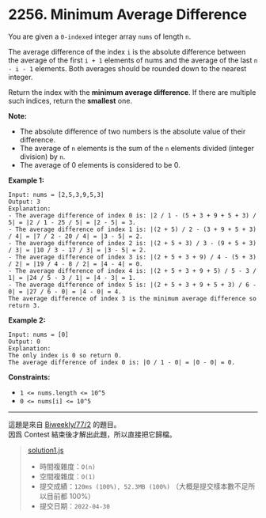 # 2256. Minimum Average Difference

You are given a `0-indexed` integer array `nums` of length `n`.

The average difference of the index `i` is the absolute difference between the average of the first `i + 1` elements of nums and the average of the last `n - i - 1` elements. Both averages should be rounded down to the nearest integer.

Return the index with the **minimum average difference**. If there are multiple such indices, return the **smallest** one.

**Note:**
* The absolute difference of two numbers is the absolute value of their difference.
* The average of `n` elements is the sum of the `n` elements divided (integer division) by `n`.
* The average of 0 elements is considered to be 0.
 

**Example 1:**
```
Input: nums = [2,5,3,9,5,3]
Output: 3
Explanation:
- The average difference of index 0 is: |2 / 1 - (5 + 3 + 9 + 5 + 3) / 5| = |2 / 1 - 25 / 5| = |2 - 5| = 3.
- The average difference of index 1 is: |(2 + 5) / 2 - (3 + 9 + 5 + 3) / 4| = |7 / 2 - 20 / 4| = |3 - 5| = 2.
- The average difference of index 2 is: |(2 + 5 + 3) / 3 - (9 + 5 + 3) / 3| = |10 / 3 - 17 / 3| = |3 - 5| = 2.
- The average difference of index 3 is: |(2 + 5 + 3 + 9) / 4 - (5 + 3) / 2| = |19 / 4 - 8 / 2| = |4 - 4| = 0.
- The average difference of index 4 is: |(2 + 5 + 3 + 9 + 5) / 5 - 3 / 1| = |24 / 5 - 3 / 1| = |4 - 3| = 1.
- The average difference of index 5 is: |(2 + 5 + 3 + 9 + 5 + 3) / 6 - 0| = |27 / 6 - 0| = |4 - 0| = 4.
The average difference of index 3 is the minimum average difference so return 3.
```

**Example 2:**
```
Input: nums = [0]
Output: 0
Explanation:
The only index is 0 so return 0.
The average difference of index 0 is: |0 / 1 - 0| = |0 - 0| = 0.
```

**Constraints:**
* `1 <= nums.length <= 10^5`
* `0 <= nums[i] <= 10^5`

***
這題是來自 [Biweekly/77/2](../../Contest/Biweekly/77/2.md) 的題目。  
因爲 Contest 結束後才解出此題，所以直接把它歸檔。

> [solution1.js](solution1.js)
> * 時間複雜度：`O(n)`
> * 空間複雜度：`O(1)`
> * 提交成績：`120ms (100%), 52.3MB (100%)` （大概是提交樣本數不足所以目前都 100%）
> * 提交日期：`2022-04-30`